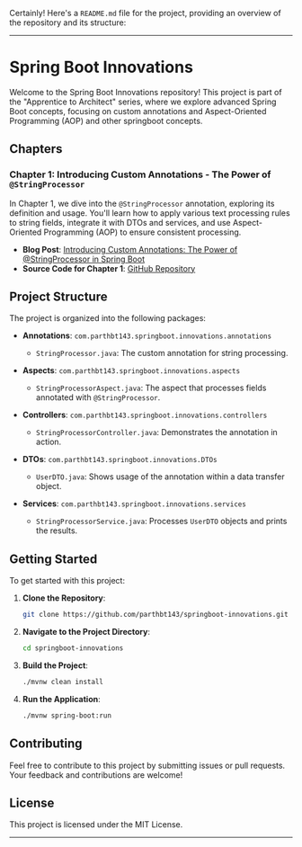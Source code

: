 Certainly! Here's a `README.md` file for the project, providing an overview of the repository and its structure:

---

# Spring Boot Innovations

Welcome to the Spring Boot Innovations repository! This project is part of the "Apprentice to Architect" series, where we explore advanced Spring Boot concepts, focusing on custom annotations and Aspect-Oriented Programming (AOP) and other springboot concepts.


## Chapters

### Chapter 1: Introducing Custom Annotations - The Power of `@StringProcessor`

In Chapter 1, we dive into the `@StringProcessor` annotation, exploring its definition and usage. You'll learn how to apply various text processing rules to string fields, integrate it with DTOs and services, and use Aspect-Oriented Programming (AOP) to ensure consistent processing.

- **Blog Post**: [Introducing Custom Annotations: The Power of @StringProcessor in Spring Boot](https://dev.to/parthbt143/introducing-custom-annotations-the-power-of-stringprocessor-in-spring-boot-31e9)
- **Source Code for Chapter 1**: [GitHub Repository](https://github.com/parthbt143/springboot-innovations/tree/main)

## Project Structure

The project is organized into the following packages:

- **Annotations**: `com.parthbt143.springboot.innovations.annotations`
    - `StringProcessor.java`: The custom annotation for string processing.

- **Aspects**: `com.parthbt143.springboot.innovations.aspects`
    - `StringProcessorAspect.java`: The aspect that processes fields annotated with `@StringProcessor`.

- **Controllers**: `com.parthbt143.springboot.innovations.controllers`
    - `StringProcessorController.java`: Demonstrates the annotation in action.

- **DTOs**: `com.parthbt143.springboot.innovations.DTOs`
    - `UserDTO.java`: Shows usage of the annotation within a data transfer object.

- **Services**: `com.parthbt143.springboot.innovations.services`
    - `StringProcessorService.java`: Processes `UserDTO` objects and prints the results.

## Getting Started

To get started with this project:

1. **Clone the Repository**:
   ```bash
   git clone https://github.com/parthbt143/springboot-innovations.git
   ```

2. **Navigate to the Project Directory**:
   ```bash
   cd springboot-innovations
   ```

3. **Build the Project**:
   ```bash
   ./mvnw clean install
   ```

4. **Run the Application**:
   ```bash
   ./mvnw spring-boot:run
   ```

## Contributing

Feel free to contribute to this project by submitting issues or pull requests. Your feedback and contributions are welcome!

## License

This project is licensed under the MIT License.

---